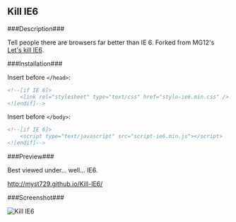 Kill IE6
--------

###Description###

Tell people there are browsers far better than IE 6. Forked from MG12's [Let's kill IE6](http://www.neoease.com/lets-kill-ie6/).  

###Installation###

Insert before `</head>`:
```html
<!--[if IE 6]>
    <link rel="stylesheet" type="text/css" href="style-ie6.min.css" />
<![endif]-->
```

Insert before `</body>`:
```html
<!--[if IE 6]>
    <script type="text/javascript" src="script-ie6.min.js"></script>
<![endif]-->
```  

###Preview###

Best viewed under... well... IE6.

http://myst729.github.io/Kill-IE6/  

###Screenshot###

![Kill IE6](http://myst729.github.io/Kill-IE6/screenshot.png)
